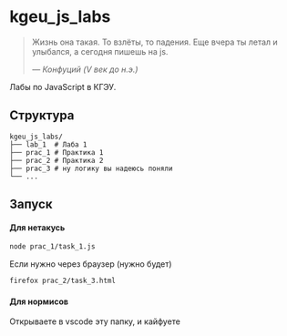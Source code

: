 # kgeu_js_labs

> Жизнь она такая. То взлёты, то падения. 
> Еще вчера ты летал и улыбался, а сегодня пишешь на js.
> 
> *— Конфуций (V век до н.э.)*

Лабы по JavaScript в КГЭУ. 

## Структура

```
kgeu_js_labs/
├── lab_1  # Лаба 1
├── prac_1 # Практика 1
├── prac_2 # Практика 2
├── prac_3 # ну логику вы надеюсь поняли
└── ...
```

## Запуск

#### **Для нетакусь**
```bash
node prac_1/task_1.js
```

Если нужно через браузер (нужно будет)

```bash
firefox prac_2/task_3.html
```

#### **Для нормисов**
Открываете в vscode эту папку, и кайфуете


